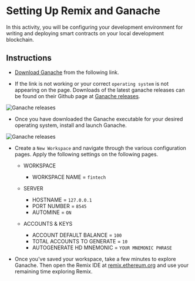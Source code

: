 # Setting Up Remix and Ganache

In this activity, you will be configuring your development environment for writing and deploying smart contracts on your local development blockchain.

## Instructions

* [Download Ganache](https://www.trufflesuite.com/ganache) from the following link.

* If the link is not working or your correct `operating system` is not appearing on the page. Downloads of the latest ganache releases can be found on their Github page at [Ganache releases](https://github.com/trufflesuite/ganache/releases).

![Ganache releases](Images/ganache_github_releases.png)

* Once you have downloaded the Ganache executable for your desired operating system, install and launch Ganache.

![Ganache releases](../../Images/ganache_create_workspace.png)

* Create a `New Workspace` and navigate through the various configuration pages. Apply the following settings on the following pages.

  * WORKSPACE
      * WORKSPACE NAME = `fintech`

  * SERVER
      * HOSTNAME = `127.0.0.1`
      * PORT NUMBER = `8545`
      * AUTOMINE = `ON`

  * ACCOUNTS & KEYS
    * ACCOUNT DEFAULT BALANCE = `100`
    * TOTAL ACCOUNTS TO GENERATE = `10`
    * AUTOGENERATE HD MNEMONIC = `YOUR MNEMONIC PHRASE`

* Once you've saved your workspace, take a few minutes to explore Ganache. Then open the Remix IDE at [remix.ethereum.org](https://remix.ethereum.org) and use your remaining time exploring Remix.
